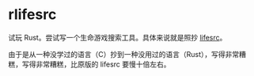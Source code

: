 # rlifesrc

试玩 Rust。尝试写一个生命游戏搜索工具。具体来说就是照抄 [lifesrc](https://github.com/DavidKinder/Xlife/tree/master/Xlife35/source/lifesearch)。

由于是从一种没学过的语言（C）抄到一种没用过的语言（Rust），写得非常糟糕，写得非常糟糕，比原版的 lifesrc 要慢十倍左右。